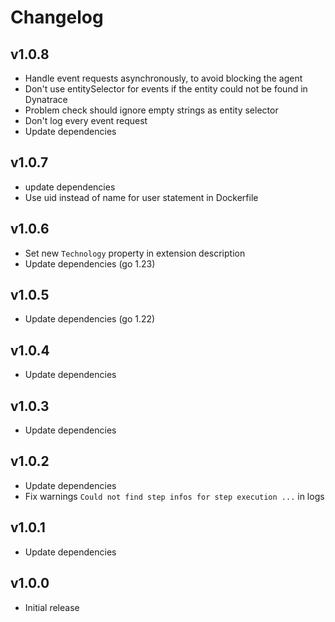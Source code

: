 # Changelog

## v1.0.8

- Handle event requests asynchronously, to avoid blocking the agent
- Don't use entitySelector for events if the entity could not be found in Dynatrace
- Problem check should ignore empty strings as entity selector
- Don't log every event request
- Update dependencies

## v1.0.7

- update dependencies
- Use uid instead of name for user statement in Dockerfile

## v1.0.6

- Set new `Technology` property in extension description
- Update dependencies (go 1.23)

## v1.0.5

- Update dependencies (go 1.22)

## v1.0.4

 - Update dependencies

## v1.0.3

 - Update dependencies

## v1.0.2

 - Update dependencies
 - Fix warnings `Could not find step infos for step execution ...` in logs

## v1.0.1

 - Update dependencies

## v1.0.0

 - Initial release
